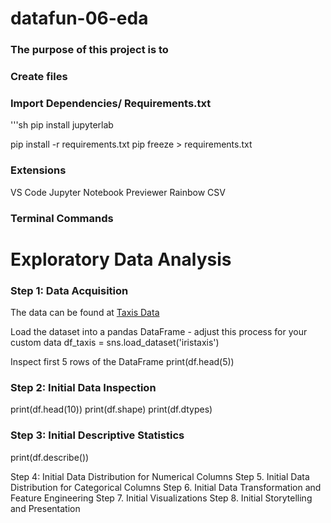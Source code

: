 # datafun-06-eda

### The purpose of this project is to

### Create files


### Import Dependencies/ Requirements.txt
'''sh
pip install jupyterlab

pip install -r requirements.txt
pip freeze > requirements.txt


### Extensions
VS Code Jupyter Notebook Previewer
Rainbow CSV



### Terminal Commands

# Exploratory Data Analysis
### Step 1: Data Acquisition
The data can be found at [Taxis Data](https://github.com/mwaskom/seaborn-data/blob/master/taxis.csv)

Load the dataset into a pandas DataFrame - adjust this process for your custom data
df_taxis = sns.load_dataset('iristaxis')

Inspect first 5 rows of the DataFrame
print(df.head(5))

### Step 2:  Initial Data Inspection

print(df.head(10))
print(df.shape)
print(df.dtypes)

### Step 3: Initial Descriptive Statistics

print(df.describe())


Step 4: Initial Data Distribution for Numerical Columns
Step 5. Initial Data Distribution for Categorical Columns
Step 6. Initial Data Transformation and Feature Engineering
Step 7. Initial Visualizations
Step 8. Initial Storytelling and Presentation
